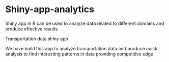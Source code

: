# Shiny-app-analytics
Shiny app In R can be used to analyze data related to different domains and produce effective results


Transportation data shiny app


We have build this app to analyze transportation data and produce auick analysis to find interesting patterns in data providing competitive edge
